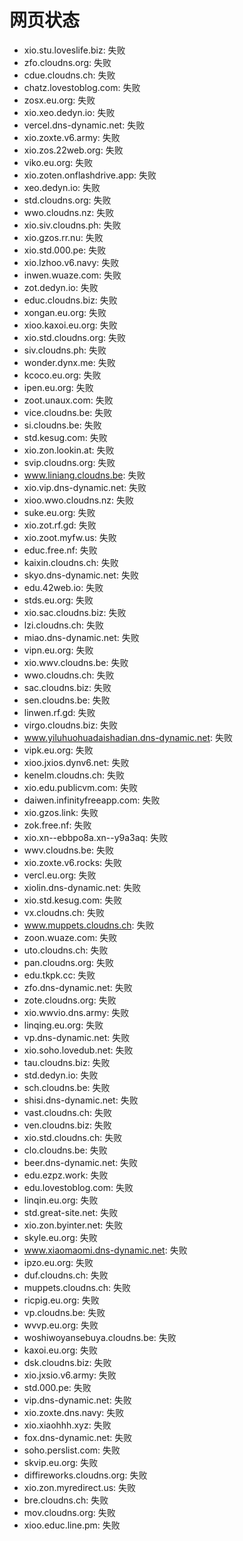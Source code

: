# 网页状态
- xio.stu.loveslife.biz: 失败
- zfo.cloudns.org: 失败
- cdue.cloudns.ch: 失败
- chatz.lovestoblog.com: 失败
- zosx.eu.org: 失败
- xio.xeo.dedyn.io: 失败
- vercel.dns-dynamic.net: 失败
- xio.zoxte.v6.army: 失败
- xio.zos.22web.org: 失败
- viko.eu.org: 失败
- xio.zoten.onflashdrive.app: 失败
- xeo.dedyn.io: 失败
- std.cloudns.org: 失败
- wwo.cloudns.nz: 失败
- xio.siv.cloudns.ph: 失败
- xio.gzos.rr.nu: 失败
- xio.std.000.pe: 失败
- xio.lzhoo.v6.navy: 失败
- inwen.wuaze.com: 失败
- zot.dedyn.io: 失败
- educ.cloudns.biz: 失败
- xongan.eu.org: 失败
- xioo.kaxoi.eu.org: 失败
- xio.std.cloudns.org: 失败
- siv.cloudns.ph: 失败
- wonder.dynx.me: 失败
- kcoco.eu.org: 失败
- ipen.eu.org: 失败
- zoot.unaux.com: 失败
- vice.cloudns.be: 失败
- si.cloudns.be: 失败
- std.kesug.com: 失败
- xio.zon.lookin.at: 失败
- svip.cloudns.org: 失败
- www.liniang.cloudns.be: 失败
- xio.vip.dns-dynamic.net: 失败
- xioo.wwo.cloudns.nz: 失败
- suke.eu.org: 失败
- xio.zot.rf.gd: 失败
- xio.zoot.myfw.us: 失败
- educ.free.nf: 失败
- kaixin.cloudns.ch: 失败
- skyo.dns-dynamic.net: 失败
- edu.42web.io: 失败
- stds.eu.org: 失败
- xio.sac.cloudns.biz: 失败
- lzi.cloudns.ch: 失败
- miao.dns-dynamic.net: 失败
- vipn.eu.org: 失败
- xio.wwv.cloudns.be: 失败
- wwo.cloudns.ch: 失败
- sac.cloudns.biz: 失败
- sen.cloudns.be: 失败
- linwen.rf.gd: 失败
- virgo.cloudns.biz: 失败
- www.yiluhuohuadaishadian.dns-dynamic.net: 失败
- vipk.eu.org: 失败
- xioo.jxios.dynv6.net: 失败
- kenelm.cloudns.ch: 失败
- xio.edu.publicvm.com: 失败
- daiwen.infinityfreeapp.com: 失败
- xio.gzos.link: 失败
- zok.free.nf: 失败
- xio.xn--ebbpo8a.xn--y9a3aq: 失败
- wwv.cloudns.be: 失败
- xio.zoxte.v6.rocks: 失败
- vercl.eu.org: 失败
- xiolin.dns-dynamic.net: 失败
- xio.std.kesug.com: 失败
- vx.cloudns.ch: 失败
- www.muppets.cloudns.ch: 失败
- zoon.wuaze.com: 失败
- uto.cloudns.ch: 失败
- pan.cloudns.org: 失败
- edu.tkpk.cc: 失败
- zfo.dns-dynamic.net: 失败
- zote.cloudns.org: 失败
- xio.wwvio.dns.army: 失败
- linqing.eu.org: 失败
- vp.dns-dynamic.net: 失败
- xio.soho.lovedub.net: 失败
- tau.cloudns.biz: 失败
- std.dedyn.io: 失败
- sch.cloudns.be: 失败
- shisi.dns-dynamic.net: 失败
- vast.cloudns.ch: 失败
- ven.cloudns.biz: 失败
- xio.std.cloudns.ch: 失败
- clo.cloudns.be: 失败
- beer.dns-dynamic.net: 失败
- edu.ezpz.work: 失败
- edu.lovestoblog.com: 失败
- linqin.eu.org: 失败
- std.great-site.net: 失败
- xio.zon.byinter.net: 失败
- skyle.eu.org: 失败
- www.xiaomaomi.dns-dynamic.net: 失败
- ipzo.eu.org: 失败
- duf.cloudns.ch: 失败
- muppets.cloudns.ch: 失败
- ricpig.eu.org: 失败
- vp.cloudns.be: 失败
- wvvp.eu.org: 失败
- woshiwoyansebuya.cloudns.be: 失败
- kaxoi.eu.org: 失败
- dsk.cloudns.biz: 失败
- xio.jxsio.v6.army: 失败
- std.000.pe: 失败
- vip.dns-dynamic.net: 失败
- xio.zoxte.dns.navy: 失败
- xio.xiaohhh.xyz: 失败
- fox.dns-dynamic.net: 失败
- soho.perslist.com: 失败
- skvip.eu.org: 失败
- diffireworks.cloudns.org: 失败
- xio.zon.myredirect.us: 失败
- bre.cloudns.ch: 失败
- mov.cloudns.org: 失败
- xioo.educ.line.pm: 失败
